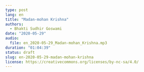 ```yaml
---
type: post
lang: en
title: "Madan-mohan Krishna"
authors:
  - Bhakti Sudhir Goswami
date: "2020-05-29"
audio:
  file: en_2020-05-29_Madan-mohan_Krishna.mp3
duration: "01:04:39"
status: draft
slug: en-2020-05-29-madan-mohan-krishna
license: https://creativecommons.org/licenses/by-nc-sa/4.0/
---
```



